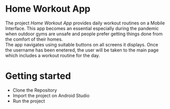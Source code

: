 # Home Workout App 
The project *Home Workout App* provides daily workout routines on a Mobile Interface.
This app becomes an essential especially during the pandemic when outdoor gyms are unsafe and people prefer getting things done from the comfort of their homes.  
The app navigates using suitable buttons on all screens it displays. 
Once the username has been enetered, the user will be taken to the main page which includes a workout routine for the day.

# Getting started
  * Clone the Repository 
  * Import the project on Android Studio 
  * Run the project  
